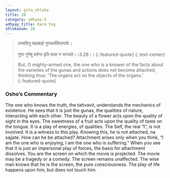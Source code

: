 ```yaml
---
layout: gita_shloka
title: 28
category: adhyay-3
adhyay_title: Karm Yog
shlokanum: 28
---
```


> तत्त्ववित्तु महाबाहो गुणकर्मविभागयोः।<br><br>गुणा गुणेषु वर्तन्त इति मत्वा न सज्जते।।3.28।।
{:.featured-quote} 
{:.text-center}

> But, O mighty-armed one, the one who is a knower of the facts about the varieties of the gunas and actions does not become attached, thinking thus: 'The organs act on the objects of the organs.'
{:.featured-quote}

### Osho’s Commentary
The one who knows the truth, the tattvavit, understands the mechanics of existence. He sees that it is just the gunas, the qualities of nature, interacting with each other.
The beauty of a flower acts upon the quality of sight in the eyes. The sweetness of a fruit acts upon the quality of taste on the tongue. It is a play of energies, of qualities. The Self, the real “I”, is not involved. It is a witness to this play.
Knowing this, he is not attached, na sajjate. How can he be attached? Attachment arises only when you think, “I am the one who is enjoying, I am the one who is suffering.” When you see that it is just an impersonal play of forces, the basis for attachment dissolves.
You are the screen on which the movie is projected. The movie may be a tragedy or a comedy. The screen remains unaffected. The wise man knows that he is the screen, the pure consciousness. The play of life happens upon him, but does not touch him.
